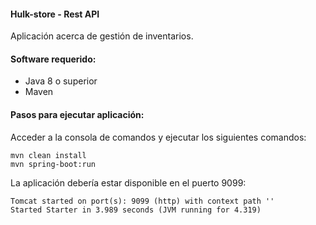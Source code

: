 #### Hulk-store - Rest API

Aplicación acerca de gestión de inventarios.

#### Software requerido:
- Java 8 o superior
- Maven

#### Pasos para ejecutar aplicación:

Acceder a la consola de comandos y ejecutar los siguientes comandos:

```
mvn clean install
mvn spring-boot:run
```

La aplicación debería estar disponible en el puerto 9099:

```
Tomcat started on port(s): 9099 (http) with context path ''
Started Starter in 3.989 seconds (JVM running for 4.319)
```


